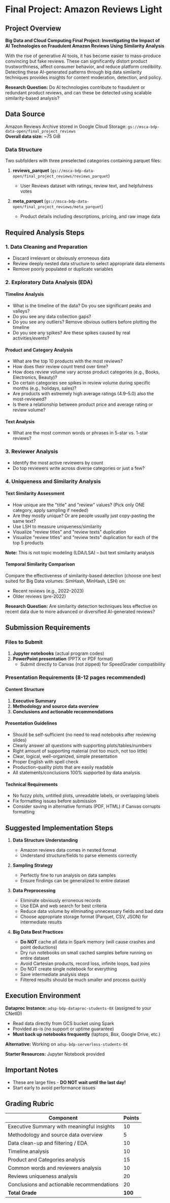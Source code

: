 # Final Project: Amazon Reviews Light

## Project Overview

**Big Data and Cloud Computing Final Project: Investigating the Impact of AI Technologies on Fraudulent Amazon Reviews Using Similarity Analysis**

With the rise of generative AI tools, it has become easier to mass-produce convincing but fake reviews. These can significantly distort product trustworthiness, affect consumer behavior, and reduce platform credibility. Detecting these AI-generated patterns through big data similarity techniques provides insights for content moderation, detection, and policy.

**Research Question:** Do AI technologies contribute to fraudulent or redundant product reviews, and can these be detected using scalable similarity-based analysis?

## Data Source

Amazon Reviews Archive stored in Google Cloud Storage: `gs://msca-bdp-data-open/final_project_reviews`  
**Overall data size:** ~75 GiB

### Data Structure

Two subfolders with three preselected categories containing parquet files:

1. **reviews_parquet** (`gs://msca-bdp-data-open/final_project_reviews/reviews_parquet`)
   - User Reviews dataset with ratings, review text, and helpfulness votes

2. **meta_parquet** (`gs://msca-bdp-data-open/final_project_reviews/meta_parquet`)
   - Product details including descriptions, pricing, and raw image data

## Required Analysis Steps

### 1. Data Cleaning and Preparation
- Discard irrelevant or obviously erroneous data
- Review deeply nested data structure to select appropriate data elements
- Remove poorly populated or duplicate variables

### 2. Exploratory Data Analysis (EDA)

#### Timeline Analysis
- What is the timeline of the data? Do you see significant peaks and valleys?
- Do you see any data collection gaps?
- Do you see any outliers? Remove obvious outliers before plotting the timeline
- Do you see any spikes? Are these spikes caused by real activities/events?

#### Product and Category Analysis
- What are the top 10 products with the most reviews?
- How does their review count trend over time?
- How does review volume vary across product categories (e.g., Books, Electronics, Beauty)?
- Do certain categories see spikes in review volume during specific months (e.g., holidays, sales)?
- Are products with extremely high average ratings (4.9–5.0) also the most-reviewed?
- Is there a relationship between product price and average rating or review volume?

#### Text Analysis
- What are the most common words or phrases in 5-star vs. 1-star reviews?

### 3. Reviewer Analysis
- Identify the most active reviewers by count
- Do top reviewers write across diverse categories or just a few?

### 4. Uniqueness and Similarity Analysis

#### Text Similarity Assessment
- How unique are the "title" and "review" values? (Pick only ONE category, apply sampling if needed)
- Are they mostly unique? Or are people usually just copy-pasting the same text?
- Use LSH to measure uniqueness/similarity
- Visualize "review titles" and "review texts" duplication
- Visualize "review titles" and "review texts" duplication for each of the top 5 products

**Note:** This is not topic modeling (LDA/LSA) – but text similarity analysis

#### Temporal Similarity Comparison
Compare the effectiveness of similarity-based detection (choose one best suited for Big Data volumes: SimHash, MinHash, LSH) on:
- Recent reviews (e.g., 2022–2023) 
- Older reviews (pre-2022)

**Research Question:** Are similarity detection techniques less effective on recent data due to more advanced or diversified AI-generated reviews?

## Submission Requirements

### Files to Submit
1. **Jupyter notebooks** (actual program codes)
2. **PowerPoint presentation** (PPTX or PDF format)
   - Submit directly to Canvas (not zipped) for SpeedGrader compatibility

### Presentation Requirements (8-12 pages recommended)

#### Content Structure
1. **Executive Summary**
2. **Methodology and source data overview**
3. **Conclusions and actionable recommendations**

#### Presentation Guidelines
- Should be self-sufficient (no need to read notebooks after reviewing slides)
- Clearly answer all questions with supporting plots/tables/numbers
- Right amount of supporting material (not too much, not too little)
- Clear, logical, well-organized, simple presentation
- Proper English with spell check
- Production-quality plots that are easily readable
- All statements/conclusions 100% supported by data analysis

#### Technical Requirements
- No fuzzy plots, untitled plots, unreadable labels, or overlapping labels
- Fix formatting issues before submission
- Consider saving in alternative formats (PDF, HTML) if Canvas corrupts formatting

## Suggested Implementation Steps

1. **Data Structure Understanding**
   - Amazon reviews data comes in nested format
   - Understand structure/fields to parse elements correctly

2. **Sampling Strategy**
   - Perfectly fine to run analysis on data samples
   - Ensure findings can be generalized to entire dataset

3. **Data Preprocessing**
   - Eliminate obviously erroneous records
   - Use EDA and web search for best criteria
   - Reduce data volume by eliminating unnecessary fields and bad data
   - Choose appropriate storage format (Parquet, CSV, JSON) for intermediate results

4. **Big Data Best Practices**
   - **Do NOT** cache all data in Spark memory (will cause crashes and point deductions)
   - Dry run notebooks on small cached samples before running on entire dataset
   - Avoid Cartesian products, record loss, infinite loops, bad joins
   - Do NOT create single notebook for everything
   - Save intermediate analysis steps
   - Filtered results should be much smaller and process quickly

## Execution Environment

**Dataproc Instance:** `adsp-bdp-dataproc-students-0X` (assigned to your CNetID)
- Read data directly from GCS bucket using Spark
- Provided as-is (no support or uptime guarantee)
- **Must back up notebooks frequently** (laptops, Box, Google Drive, etc.)

**Alternative:** Working on `adsp-bdp-serverless-students-0X`

**Starter Resources:** Jupyter Notebook provided

## Important Notes

- These are large files - **DO NOT wait until the last day!**
- Start early to avoid performance issues

## Grading Rubric

| Component | Points |
|-----------|---------|
| Executive Summary with meaningful insights | 10 |
| Methodology and source data overview | 5 |
| Data clean-up and filtering / EDA | 10 |
| Timeline analysis | 10 |
| Product and Categories analysis | 15 |
| Common words and reviewers analysis | 10 |
| Reviews uniqueness analysis | 20 |
| Conclusions and actionable recommendations | 20 |
| **Total Grade** | **100** |